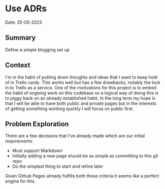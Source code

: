 # Use ADRs
Date: 25-05-2023

## Summary

Define a simple blogging set up

## Context

I'm in the habit of putting down thoughts and ideas that I want to keep hold of in Trello cards. This works well but has a few drawbacks, notably the lock in to Trello as a service. One of the motivations for this project is to embed the habit of ongoing work on this codebase so a logical way of doing this is to piggy back on an already established habit. In the long term my hope is that I will be able to have both public and private pages but in the interests of getting something working quickly I will focus on public first.


## Problem Exploration

There are a few decisions that I've already made which are our initial requirements:
- Must support Markdown
- Initially adding a new page should be as simple as committing to this git repo
- Do the simplest thing to start and refine later

Given Github Pages already fulfills both these criteria it seems like a perfect engine for this.

